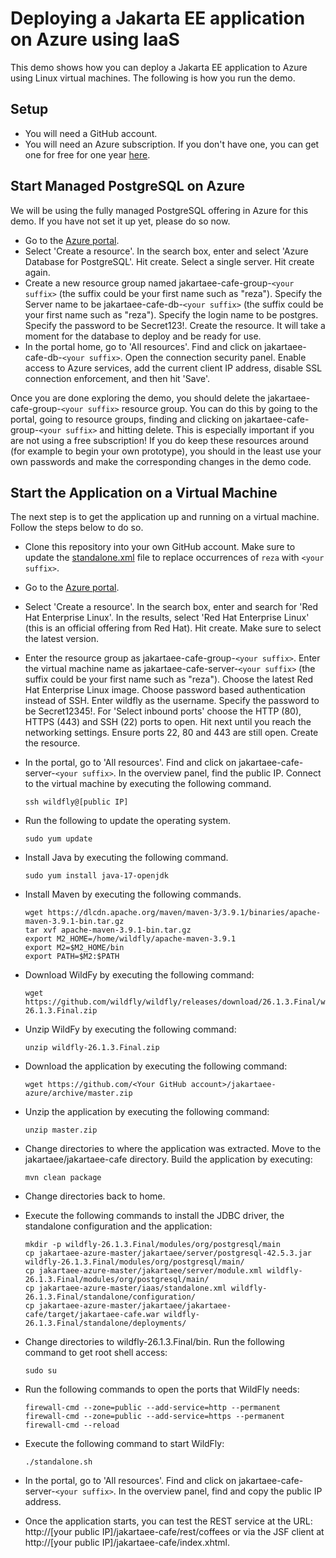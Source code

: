 # Deploying a Jakarta EE application on Azure using IaaS
This demo shows how you can deploy a Jakarta EE application to Azure using Linux virtual machines. The following is how you run the demo.

## Setup
* You will need a GitHub account.
* You will need an Azure subscription. If you don't have one, you can get one for free for one year [here](https://azure.microsoft.com/en-us/free).

## Start Managed PostgreSQL on Azure
We will be using the fully managed PostgreSQL offering in Azure for this demo. If you have not set it up yet, please do so now. 

* Go to the [Azure portal](http://portal.azure.com).
* Select 'Create a resource'. In the search box, enter and select 'Azure Database for PostgreSQL'. Hit create. Select a single server. Hit create again.
* Create a new resource group named jakartaee-cafe-group-`<your suffix>` (the suffix could be your first name such as "reza"). Specify the Server name to be jakartaee-cafe-db-`<your suffix>` (the suffix could be your first name such as "reza"). Specify the login name to be postgres. Specify the password to be Secret123!. Create the resource. It will take a moment for the database to deploy and be ready for use.
* In the portal home, go to 'All resources'. Find and click on jakartaee-cafe-db-`<your suffix>`. Open the connection security panel. Enable access to Azure services, add the current client IP address, disable SSL connection enforcement, and then hit 'Save'.

Once you are done exploring the demo, you should delete the jakartaee-cafe-group-`<your suffix>` resource group. You can do this by going to the portal, going to resource groups, finding and clicking on jakartaee-cafe-group-`<your suffix>` and hitting delete. This is especially important if you are not using a free subscription! If you do keep these resources around (for example to begin your own prototype), you should in the least use your own passwords and make the corresponding changes in the demo code.

## Start the Application on a Virtual Machine
The next step is to get the application up and running on a virtual machine. Follow the steps below to do so.

* Clone this repository into your own GitHub account. Make sure to update the [standalone.xml](standalone.xml) file to replace occurrences of `reza` with `<your suffix>`.
* Go to the [Azure portal](http://portal.azure.com).
* Select 'Create a resource'. In the search box, enter and search for 'Red Hat Enterprise Linux'. In the results, select 'Red Hat Enterprise Linux' (this is an official offering from Red Hat). Hit create. Make sure to select the latest version.
* Enter the resource group as jakartaee-cafe-group-`<your suffix>`. Enter the virtual machine name as jakartaee-cafe-server-`<your suffix>` (the suffix could be your first name such as "reza"). Choose the latest Red Hat Enterprise Linux image.  Choose password based authentication instead of SSH. Enter wildfly as the username. Specify the password to be Secret12345!. For 'Select inbound ports' choose the HTTP (80), HTTPS (443) and SSH (22) ports to open. Hit next until you reach the networking settings. Ensure ports 22, 80 and 443 are still open. Create the resource.
* In the portal, go to 'All resources'. Find and click on jakartaee-cafe-server-`<your suffix>`. In the overview panel, find the public IP. Connect to the virtual machine by executing the following command.

	```
	ssh wildfly@[public IP]
	```
* Run the following to update the operating system.

	```
	sudo yum update
	```
* Install Java by executing the following command.

	```
	sudo yum install java-17-openjdk
	```
* Install Maven by executing the following commands.

	```
	wget https://dlcdn.apache.org/maven/maven-3/3.9.1/binaries/apache-maven-3.9.1-bin.tar.gz
	tar xvf apache-maven-3.9.1-bin.tar.gz
	export M2_HOME=/home/wildfly/apache-maven-3.9.1
	export M2=$M2_HOME/bin
	export PATH=$M2:$PATH
	```
* Download WildFy by executing the following command:

	```
	wget https://github.com/wildfly/wildfly/releases/download/26.1.3.Final/wildfly-26.1.3.Final.zip
	```	
* Unzip WildFy by executing the following command:

	```
	unzip wildfly-26.1.3.Final.zip
	```
* Download the application by executing the following command:

	```
	wget https://github.com/<Your GitHub account>/jakartaee-azure/archive/master.zip
	```
* Unzip the application by executing the following command:

	```
	unzip master.zip
	```
*  Change directories to where the application was extracted. Move to the jakartaee/jakartaee-cafe directory. Build the application by executing:

	```
	mvn clean package
	```
* Change directories back to home.
* Execute the following commands to install the JDBC driver, the standalone configuration and the application:
	```
	mkdir -p wildfly-26.1.3.Final/modules/org/postgresql/main
	cp jakartaee-azure-master/jakartaee/server/postgresql-42.5.3.jar wildfly-26.1.3.Final/modules/org/postgresql/main/
	cp jakartaee-azure-master/jakartaee/server/module.xml wildfly-26.1.3.Final/modules/org/postgresql/main/
	cp jakartaee-azure-master/iaas/standalone.xml wildfly-26.1.3.Final/standalone/configuration/
	cp jakartaee-azure-master/jakartaee/jakartaee-cafe/target/jakartaee-cafe.war wildfly-26.1.3.Final/standalone/deployments/
	```
* Change directories to wildfly-26.1.3.Final/bin. Run the following command to get root shell access:

	```
	sudo su
	```
* Run the following commands to open the ports that WildFly needs:

	```
	firewall-cmd --zone=public --add-service=http --permanent
	firewall-cmd --zone=public --add-service=https --permanent
	firewall-cmd --reload
	```
* Execute the following command to start WildFly:
	```
	./standalone.sh
	```
* In the portal, go to 'All resources'. Find and click on jakartaee-cafe-server-`<your suffix>`. In the overview panel, find and copy the public IP address.
* Once the application starts, you can test the REST service at the URL: http://[your public IP]/jakartaee-cafe/rest/coffees or via the JSF client at http://[your public IP]/jakartaee-cafe/index.xhtml.
